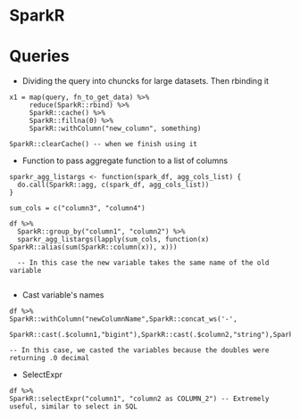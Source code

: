 # SparkR #

# Queries

- Dividing the query into chuncks for large datasets. Then rbinding it

```
x1 = map(query, fn_to_get_data) %>%
     reduce(SparkR::rbind) %>%
     SparkR::cache() %>%
     SparkR::fillna(0) %>%
     SparkR::withColumn("new_column", something)

SparkR::clearCache() -- when we finish using it
```

- Function to pass aggregate function to a list of columns

```
sparkr_agg_listargs <- function(spark_df, agg_cols_list) {
  do.call(SparkR::agg, c(spark_df, agg_cols_list))
}

sum_cols = c("column3", "column4")

df %>%
  SparkR::group_by("column1", "column2") %>% 
  sparkr_agg_listargs(lapply(sum_cols, function(x) SparkR::alias(sum(SparkR::column(x)), x))) 
  
  -- In this case the new variable takes the same name of the old variable
 
 ```
 
 - Cast variable's names
  
 ```
df %>%
SparkR::withColumn("newColumnName",SparkR::concat_ws('-',
     SparkR::cast(.$column1,"bigint"),SparkR::cast(.$column2,"string"),SparkR::cast(.$column3,"int")))

-- In this case, we casted the variables because the doubles were returning .0 decimal 
 ```
 
 
 - SelectExpr

 ```
 df %>%
 SparkR::selectExpr("column1", "column2 as COLUMN_2") -- Extremely useful, similar to select in SQL
  ```
